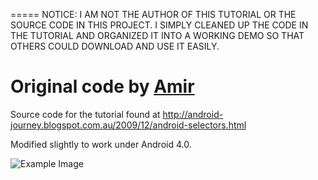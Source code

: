 =====
NOTICE: I AM NOT THE AUTHOR OF THIS TUTORIAL OR THE SOURCE CODE IN THIS PROJECT. I SIMPLY CLEANED UP THE CODE IN THE TUTORIAL AND ORGANIZED IT INTO A WORKING DEMO SO THAT OTHERS COULD DOWNLOAD AND USE IT EASILY.

Original code by [Amir](http://www.blogger.com/profile/00559049517596170586)
====

Source code for the tutorial found at http://android-journey.blogspot.com.au/2009/12/android-selectors.html

Modified slightly to work under Android 4.0.


![Example Image](http://i.imgur.com/GVySs.png)

